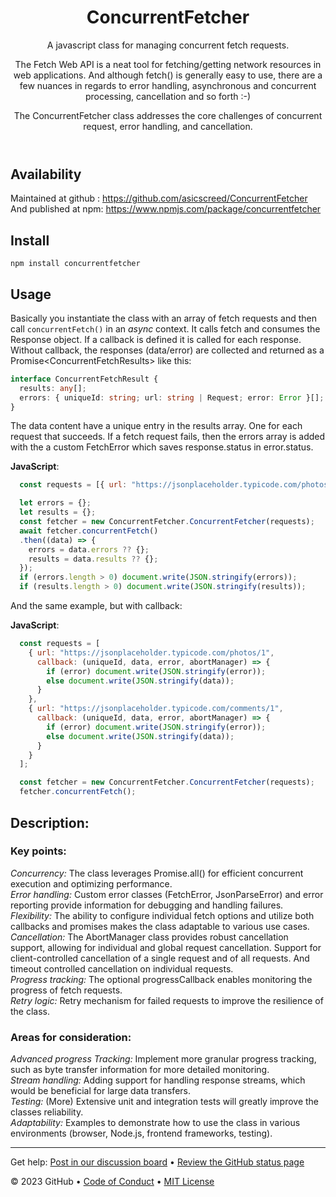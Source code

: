 <header>

# ConcurrentFetcher

A javascript class for managing concurrent fetch requests.

The Fetch Web API is a neat tool for fetching/getting network resources in web applications. And although fetch() is generally easy to use, there are a few nuances in regards to error handling, asynchronous and concurrent processing, cancellation and so forth :-)

The ConcurrentFetcher class addresses the core challenges of concurrent request, error handling, and cancellation.
</header>

## Availability
Maintained at github : <link>https://github.com/asicscreed/ConcurrentFetcher</link>
<br>And published at npm: <link>https://www.npmjs.com/package/concurrentfetcher</link>

## Install

```shell
npm install concurrentfetcher
```

## Usage
Basically you instantiate the class with an array of fetch requests and then call `concurrentFetch()` in an <i>async</i> context. It calls fetch and consumes the Response object. If a callback is defined it is called for each response. Without callback, the responses (data/error) are collected and returned as a Promise&lt;ConcurrentFetchResults&gt; like this:
```typescript
interface ConcurrentFetchResult {
  results: any[];
  errors: { uniqueId: string; url: string | Request; error: Error }[];
}
```
The data content have a unique entry in the results array. One for each request that succeeds. If a fetch request fails, then the errors array is added with the a custom FetchError which saves response.status in error.status.   

**JavaScript**:
```javascript
  const requests = [{ url: "https://jsonplaceholder.typicode.com/photos/1" }, { url: "https://jsonplaceholder.typicode.com/comments/1" }];

  let errors = {};
  let results = {};
  const fetcher = new ConcurrentFetcher.ConcurrentFetcher(requests);
  await fetcher.concurrentFetch()
  .then((data) => {
    errors = data.errors ?? {};
    results = data.results ?? {};
  });
  if (errors.length > 0) document.write(JSON.stringify(errors));
  if (results.length > 0) document.write(JSON.stringify(results));
```

And the same example, but with callback:

**JavaScript**:
```javascript
  const requests = [
    { url: "https://jsonplaceholder.typicode.com/photos/1",
      callback: (uniqueId, data, error, abortManager) => {
        if (error) document.write(JSON.stringify(error));
        else document.write(JSON.stringify(data));
      }
    },
    { url: "https://jsonplaceholder.typicode.com/comments/1",
      callback: (uniqueId, data, error, abortManager) => {
        if (error) document.write(JSON.stringify(error));
        else document.write(JSON.stringify(data));
      }
    }
  ];

  const fetcher = new ConcurrentFetcher.ConcurrentFetcher(requests);
  fetcher.concurrentFetch();
```

## Description:

### Key points:
<i>Concurrency:</i> The class leverages Promise.all() for efficient concurrent execution and optimizing performance.
<br><i>Error handling:</i> Custom error classes (FetchError, JsonParseError) and error reporting provide information for debugging and handling failures.
<br><i>Flexibility:</i> The ability to configure individual fetch options and utilize both callbacks and promises makes the class adaptable to various use cases.
<br><i>Cancellation:</i> The AbortManager class provides robust cancellation support, allowing for individual and global request cancellation.
Support for client-controlled cancellation of a single request and of all requests. And timeout controlled cancellation on individual requests.
<br><i>Progress tracking:</i> The optional progressCallback enables monitoring the progress of fetch requests.
<br><i>Retry logic:</i> Retry mechanism for failed requests to improve the resilience of the class.

### Areas for consideration:
<i>Advanced progress Tracking:</i> Implement more granular progress tracking, such as byte transfer information for more detailed monitoring.
<br><i>Stream handling:</i> Adding support for handling response streams, which would be beneficial for large data transfers.
<br><i>Testing:</i> (More) Extensive unit and integration tests will greatly improve the classes reliability.
<br><i>Adaptability:</i> Examples to demonstrate how to use the class in various environments (browser, Node.js, frontend frameworks, testing).

<footer>
<!--
  <<< Author notes: Footer >>>
  Add a link to get support, GitHub status page, code of conduct, license link.
-->

---

Get help: [Post in our discussion board](https://github.com/orgs/skills/discussions/categories/github-pages) &bull; [Review the GitHub status page](https://www.githubstatus.com/)

&copy; 2023 GitHub &bull; [Code of Conduct](https://www.contributor-covenant.org/version/2/1/code_of_conduct/code_of_conduct.md) &bull; [MIT License](https://gh.io/mit)

</footer>
